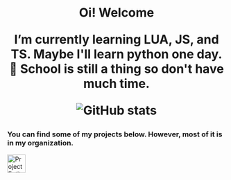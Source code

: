 <h1 align="center">Oi! Welcome
  
I’m currently learning LUA, JS, and TS. Maybe I'll learn python one day. 🤮
School is still a thing so don't have much time.

![GitHub stats](https://github-readme-stats.vercel.app/api?username=XiosBombay&count_private=true&show_icons=true&theme=midnight-purple)

### You can find some of my projects below. However, most of it is in my organization.

<a href="https://github.com/Project-Entity">
  <img src="https://github-readme-stats.vercel.app/api/pin/?username=Project-Entity&repo=pe-adminmenu&theme=midnight-purple" alt="Project Entity" style="width:42px;height:42px;">
</a>
